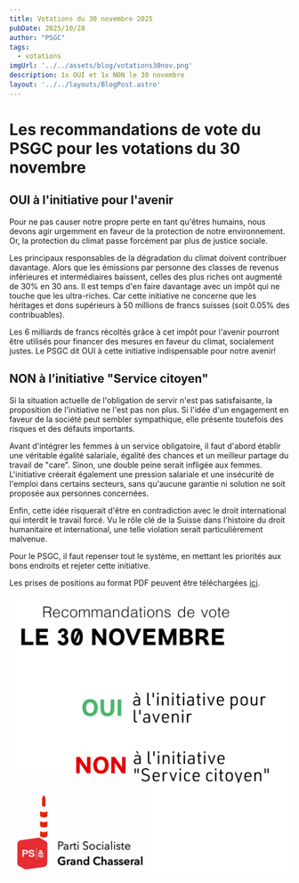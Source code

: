 ```yaml
---
title: Votations du 30 novembre 2025
pubDate: 2025/10/28
author: "PSGC"
tags:
  - votations
imgUrl: '../../assets/blog/votations30nov.png'
description: 1x OUI et 1x NON le 30 novembre 
layout: '../../layouts/BlogPost.astro'
---
```


# Les recommandations de vote du PSGC pour les votations du 30 novembre

## OUI à l'initiative pour l'avenir
Pour ne pas causer notre propre perte en tant qu'êtres humains, nous devons agir urgemment en faveur de la protection de notre environnement. Or, la protection du climat passe forcément par plus de justice sociale. 

Les principaux responsables de la dégradation du climat doivent contribuer davantage. Alors que les émissions par personne des classes de revenus inférieures et intermédiaires baissent, celles des plus riches ont augmenté de 30\% en 30 ans. Il est temps d'en faire davantage avec un impôt qui ne touche que les ultra-riches. Car cette initiative ne concerne que les héritages et dons supérieurs à 50 millions de francs suisses (soit 0.05\% des contribuables). 

Les 6 milliards de francs récoltés grâce à cet impôt pour l'avenir pourront être utilisés pour financer des mesures en faveur du climat, socialement justes. Le PSGC dit OUI à cette initiative indispensable pour notre avenir!

## NON à l’initiative "Service citoyen"
Si la situation actuelle de l'obligation de servir n'est pas satisfaisante, la proposition de l'initiative ne l'est pas non plus. Si l'idée d'un engagement en faveur de la société peut sembler sympathique, elle présente toutefois des risques et des défauts importants. 

Avant d'intégrer les femmes à un service obligatoire, il faut d'abord établir une véritable égalité salariale, égalité des chances et un meilleur partage du travail de "care". Sinon, une double peine serait infligée aux femmes. L'initiative créerait également une pression salariale et une insécurité de l'emploi dans certains secteurs, sans qu'aucune garantie ni solution ne soit proposée aux personnes concernées.

Enfin, cette idée risquerait d'être en contradiction avec le droit international qui interdit le travail forcé. Vu le rôle clé de la Suisse dans l'histoire du droit humanitaire et international, une telle violation serait particulièrement malvenue.

Pour le PSGC, il faut repenser tout le système, en mettant les priorités aux bons endroits et rejeter cette initiative.



Les prises de positions au format PDF peuvent être téléchargées <a
      href='/docs/communications/2025_10_28_Recommandations_votations_nov2025_PSGC.pdf'
      target='_blank'
      class='text-blue'>ici</a>.


![votations9fev](../../assets/blog/votations30nov.png)
